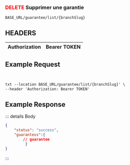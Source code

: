 
### <span style="color:red">DELETE</span> Supprimer une garantie


````
BASE_URL/guarantee/list/{branchSlug}
````

## HEADERS

| Authorization | Bearer TOKEN |
| ------------- | ----------- |


## Example Request

```txt


txt --location BASE_URL/guarantee/list/{branchSlug}' \
--header 'Authorization: Bearer TOKEN'

```


## Example Response

::: details Body  

```json
{
    "status": "success",
    "guarantess":{
        // guarantee   
         }
}


```




:::

